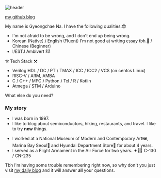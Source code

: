 ![header](https://capsule-render.vercel.app/api?type=wave&color=auto&height=300&section=header&text=capsule%20render&fontSize=90)

[my github blog](https://gc-na.github.io "github blog로 이동")

My name is Gyeongchae Na. I have the following qualities:😎
- I'm not afraid to be wrong, and I don't end up being wrong.
- Korean (Native) / English (Fluent) I'm not good at writing essay tbh.🤫 / Chinese (Beginner)
- I/ESTJ Ambivert ꂒꂯ

⚒ Tech Stack ⚒
- Verilog HDL / DC / PT / TMAX / ICC / ICC2 / VCS (on centos Linux)
- RISC-V / ARM, AMBA
- C / C++ / MFC / Python / Tcl / R / Kotlin
- Atmega / STM / Arduino

What else do you need?

### My story

- I was born in 1997.
- I like to blog about semiconductors, hiking, restaurants, and travel. I like to try __new__ things.
<!-- I am preparing to enter law school⚖, and in the future I will become a patent attorney in the field of electronics. 👨‍🏫+👨‍🔧=🤯-->
- I worked at a National Museum of Modern and Contemporary Art🖼, Marina Bay Seoul🏩 and Hyundai Department Store🏬 for about 4 years.
- I served as a Flight Armament in the Air Force for two years. ✈👨‍✈️ C-130 / CN-235

Tbh I'm having some trouble remembering right now, so why don't you just visit [my daily blog](https://blog.naver.com/gc_na) and it will answer **all** your questions.
